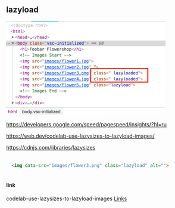 
## lazyload

![](../img/lazyload-console.png)

https://developers.google.com/speed/pagespeed/insights/?hl=ru

https://web.dev/codelab-use-lazysizes-to-lazyload-images/

https://cdnjs.com/libraries/lazysizes

```html

  <img data-src="images/flower3.png" class="lazyload" alt="">
	
```

#### link

codelab-use-lazysizes-to-lazyload-images [Links](https://web.dev/codelab-use-lazysizes-to-lazyload-images/)





